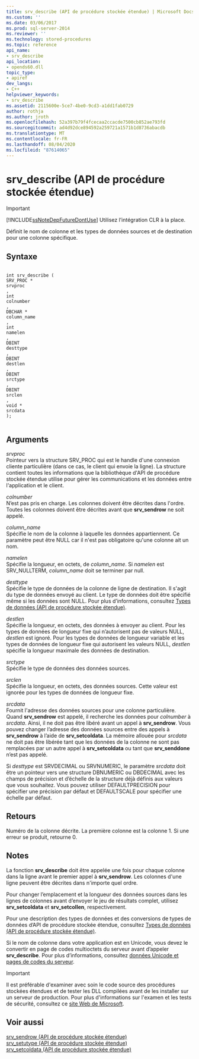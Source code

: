 ```yaml
---
title: srv_describe (API de procédure stockée étendue) | Microsoft Docs
ms.custom: ''
ms.date: 03/06/2017
ms.prod: sql-server-2014
ms.reviewer: ''
ms.technology: stored-procedures
ms.topic: reference
api_name:
- srv_describe
api_location:
- opends60.dll
topic_type:
- apiref
dev_langs:
- C++
helpviewer_keywords:
- srv_describe
ms.assetid: 2115600e-5ce7-4be0-9cd3-a1dd1fab0729
author: rothja
ms.author: jroth
ms.openlocfilehash: 52a397b79f4fcecaa2ccacde7500cb852ae793fd
ms.sourcegitcommit: ad4d92dce894592a259721a1571b1d8736abacdb
ms.translationtype: MT
ms.contentlocale: fr-FR
ms.lasthandoff: 08/04/2020
ms.locfileid: "87614065"
---
```

# <a name="srv_describe-extended-stored-procedure-api"></a>srv_describe (API de procédure stockée étendue)
    
> [!IMPORTANT]  
>  [!INCLUDE[ssNoteDepFutureDontUse](../../includes/ssnotedepfuturedontuse-md.md)] Utilisez l’intégration CLR à la place.  
  
 Définit le nom de colonne et les types de données sources et de destination pour une colonne spécifique.  
  
## <a name="syntax"></a>Syntaxe  
  
```  
  
int srv_describe (  
SRV_PROC *  
srvproc  
,  
int  
colnumber  
,  
DBCHAR *  
column_name  
,  
int  
namelen  
,  
DBINT  
desttype  
,  
DBINT  
destlen  
,  
DBINT  
srctype  
,  
DBINT  
srclen  
,  
void *  
srcdata  
);  
  
```  
  
## <a name="arguments"></a>Arguments  
 *srvproc*  
 Pointeur vers la structure SRV_PROC qui est le handle d'une connexion cliente particulière (dans ce cas, le client qui envoie la ligne). La structure contient toutes les informations que la bibliothèque d'API de procédure stockée étendue utilise pour gérer les communications et les données entre l'application et le client.  
  
 *colnumber*  
 N’est pas pris en charge. Les colonnes doivent être décrites dans l'ordre. Toutes les colonnes doivent être décrites avant que **srv_sendrow** ne soit appelé.  
  
 *column_name*  
 Spécifie le nom de la colonne à laquelle les données appartiennent. Ce paramètre peut être NULL car il n'est pas obligatoire qu'une colonne ait un nom.  
  
 *namelen*  
 Spécifie la longueur, en octets, de *column_name*. Si *namelen* est SRV_NULLTERM, *column_name* doit se terminer par null.  
  
 *desttype*  
 Spécifie le type de données de la colonne de ligne de destination. Il s'agit du type de données envoyé au client. Le type de données doit être spécifié même si les données sont NULL. Pour plus d’informations, consultez [Types de données &#40;API de procédure stockée étendue&#41;](data-types-extended-stored-procedure-api.md).  
  
 *destlen*  
 Spécifie la longueur, en octets, des données à envoyer au client. Pour les types de données de longueur fixe qui n’autorisent pas de valeurs NULL, *destlen* est ignoré. Pour les types de données de longueur variable et les types de données de longueur fixe qui autorisent les valeurs NULL, *destlen* spécifie la longueur maximale des données de destination.  
  
 *srctype*  
 Spécifie le type de données des données sources.  
  
 *srclen*  
 Spécifie la longueur, en octets, des données sources. Cette valeur est ignorée pour les types de données de longueur fixe.  
  
 *srcdata*  
 Fournit l'adresse des données sources pour une colonne particulière. Quand **srv_sendrow** est appelé, il recherche les données pour *colnumber* à *srcdata*. Ainsi, il ne doit pas être libéré avant un appel à **srv_sendrow**. Vous pouvez changer l’adresse des données sources entre des appels à **srv_sendrow** à l’aide de **srv_setcoldata**. La mémoire allouée pour *srcdata* ne doit pas être libérée tant que les données de la colonne ne sont pas remplacées par un autre appel à **srv_setcoldata** ou tant que **srv_senddone** n’est pas appelé.  
  
 Si *desttype* est SRVDECIMAL ou SRVNUMERIC, le paramètre *srcdata* doit être un pointeur vers une structure DBNUMERIC ou DBDECIMAL avec les champs de précision et d’échelle de la structure déjà définis aux valeurs que vous souhaitez. Vous pouvez utiliser DEFAULTPRECISION pour spécifier une précision par défaut et DEFAULTSCALE pour spécifier une échelle par défaut.  
  
## <a name="returns"></a>Retours  
 Numéro de la colonne décrite. La première colonne est la colonne 1. Si une erreur se produit, retourne 0.  
  
## <a name="remarks"></a>Notes  
 La fonction **srv_describe** doit être appelée une fois pour chaque colonne dans la ligne avant le premier appel à **srv_sendrow**. Les colonnes d'une ligne peuvent être décrites dans n'importe quel ordre.  
  
 Pour changer l’emplacement et la longueur des données sources dans les lignes de colonnes avant d’envoyer le jeu de résultats complet, utilisez **srv_setcoldata** et **srv_setcollen**, respectivement.  
  
 Pour une description des types de données et des conversions de types de données d’API de procédure stockée étendue, consultez [Types de données &#40;API de procédure stockée étendue&#41;](data-types-extended-stored-procedure-api.md).  
  
 Si le nom de colonne dans votre application est en Unicode, vous devez le convertir en page de codes multioctets du serveur avant d’appeler **srv_describe**. Pour plus d’informations, consultez [données Unicode et pages de codes du serveur](../extended-stored-procedures-programming/unicode-data-and-server-code-pages.md).  
  
> [!IMPORTANT]  
>  Il est préférable d'examiner avec soin le code source des procédures stockées étendues et de tester les DLL compilées avant de les installer sur un serveur de production. Pour plus d'informations sur l'examen et les tests de sécurité, consultez ce [site Web de Microsoft](https://go.microsoft.com/fwlink/?LinkID=54761&amp;clcid=0x409https://msdn.microsoft.com/security/).  
  
## <a name="see-also"></a>Voir aussi  
 [srv_sendrow &#40;API de procédure stockée étendue&#41;](srv-sendrow-extended-stored-procedure-api.md)   
 [srv_setutype &#40;API de procédure stockée étendue&#41;](srv-setutype-extended-stored-procedure-api.md)   
 [srv_setcoldata &#40;API de procédure stockée étendue&#41;](srv-setcoldata-extended-stored-procedure-api.md)  
  
  
